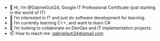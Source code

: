 - 👋 Hi, I’m @GabrielGuti24, Google IT Professional Certificate (just starting in the world of IT)
- 👀 I’m interested in IT and just do software development for learning.
- 🌱 I’m currently learning C++, and want to learn C#
- 💞️ I’m looking to collaborate on DevOps and IT implementation projects.
- 📫 How to reach me: gabrielguti24@gmail.com

<!---
GabrielGuti24/GabrielGuti24 is a ✨ special ✨ repository because its `README.md` (this file) appears on your GitHub profile.
You can click the Preview link to take a look at your changes.
--->

